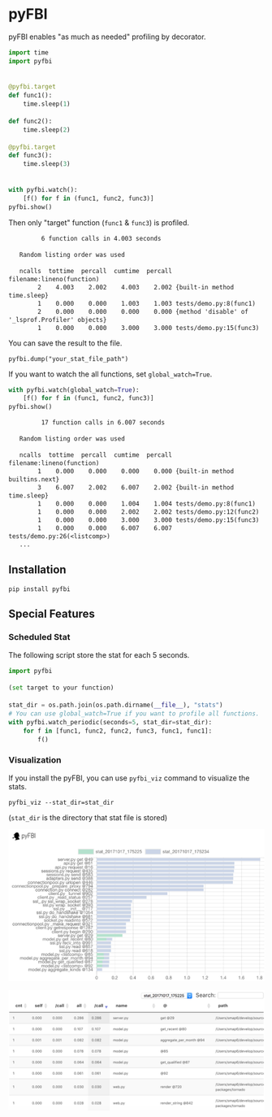 # pyFBI

pyFBI enables "as much as needed" profiling by decorator.

```py
import time
import pyfbi


@pyfbi.target
def func1():
    time.sleep(1)

def func2():
    time.sleep(2)

@pyfbi.target
def func3():
    time.sleep(3)


with pyfbi.watch():
    [f() for f in (func1, func2, func3)]
pyfbi.show()
```

Then only "target" function (`func1` & `func3`) is profiled.

```
         6 function calls in 4.003 seconds

   Random listing order was used

   ncalls  tottime  percall  cumtime  percall filename:lineno(function)
        2    4.003    2.002    4.003    2.002 {built-in method time.sleep}
        1    0.000    0.000    1.003    1.003 tests/demo.py:8(func1)
        2    0.000    0.000    0.000    0.000 {method 'disable' of '_lsprof.Profiler' objects}
        1    0.000    0.000    3.000    3.000 tests/demo.py:15(func3)
```

You can save the result to the file.

```
pyfbi.dump("your_stat_file_path")
```

If you want to watch the all functions, set `global_watch=True`.


```py
with pyfbi.watch(global_watch=True):
    [f() for f in (func1, func2, func3)]
pyfbi.show()
```

```
         17 function calls in 6.007 seconds

   Random listing order was used

   ncalls  tottime  percall  cumtime  percall filename:lineno(function)
        1    0.000    0.000    0.000    0.000 {built-in method builtins.next}
        3    6.007    2.002    6.007    2.002 {built-in method time.sleep}
        1    0.000    0.000    1.004    1.004 tests/demo.py:8(func1)
        1    0.000    0.000    2.002    2.002 tests/demo.py:12(func2)
        1    0.000    0.000    3.000    3.000 tests/demo.py:15(func3)
        1    0.000    0.000    6.007    6.007 tests/demo.py:26(<listcomp>)
   ...

```

## Installation

```
pip install pyfbi
```

## Special Features

### Scheduled Stat

The following script store the stat for each 5 seconds.

```py
import pyfbi

(set target to your function)

stat_dir = os.path.join(os.path.dirname(__file__), "stats")
# You can use global_watch=True if you want to profile all functions.
with pyfbi.watch_periodic(seconds=5, stat_dir=stat_dir):
    for f in [func1, func2, func2, func3, func1, func1]:
        f()
```

### Visualization

If you install the pyFBI, you can use `pyfbi_viz` command to visualize the stats.

```
pyfbi_viz --stat_dir=stat_dir
```

(`stat_dir` is the directory that stat file is stored)

![pyfbi_viz_1.png](./docs/pyfbi_viz_1.png)

![pyfbi_viz_2.png](./docs/pyfbi_viz_2.png)
